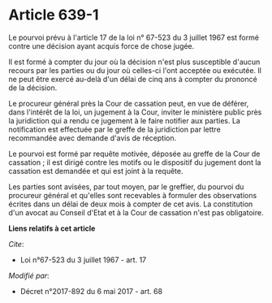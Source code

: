 # Article 639-1

Le pourvoi prévu à l'article 17 de la loi n° 67-523 du 3 juillet 1967 est formé contre une décision ayant acquis force de
chose jugée.

Il est formé à compter du jour où la décision n'est plus susceptible d'aucun recours par les parties ou du jour où celles-ci
l'ont acceptée ou exécutée. Il ne peut être exercé au-delà d'un délai de cinq ans à compter du prononcé de la décision.

Le procureur général près la Cour de cassation peut, en vue de déférer, dans l'intérêt de la loi, un jugement à la Cour,
inviter le ministère public près la juridiction qui a rendu ce jugement à le faire notifier aux parties. La notification est
effectuée par le greffe de la juridiction par lettre recommandée avec demande d'avis de réception.

Le pourvoi est formé par requête motivée, déposée au greffe de la Cour de cassation ; il est dirigé contre les motifs ou le
dispositif du jugement dont la cassation est demandée et qui est joint à la requête.

Les parties sont avisées, par tout moyen, par le greffier, du pourvoi du procureur général et qu'elles sont recevables à
formuler des observations écrites dans un délai de deux mois à compter de cet avis. La constitution d'un avocat au Conseil
d'Etat et à la Cour de cassation n'est pas obligatoire.

**Liens relatifs à cet article**

_Cite_:

  - Loi n°67-523 du 3 juillet 1967 - art. 17

_Modifié par_:

  - Décret n°2017-892 du 6 mai 2017 - art. 68
